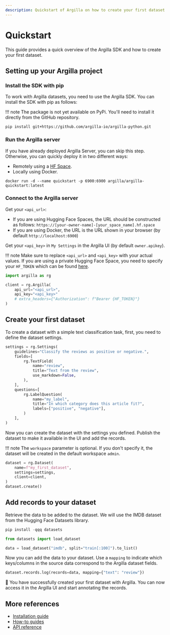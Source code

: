 ```yaml
---
description: Quickstart of Argilla on how to create your first dataset.
---
```


# Quickstart

This guide provides a quick overview of the Argilla SDK and how to create your first dataset.

## Setting up your Argilla project

### Install the SDK with pip

To work with Argilla datasets, you need to use the Argilla SDK. You can install the SDK with pip as follows:

!!! note
    The package is not yet available on PyPi. You'll need to install it directly from the GitHub repository.

```console
pip install git+https://github.com/argilla-io/argilla-python.git
```

### Run the Argilla server

If you have already deployed Argilla Server, you can skip this step. Otherwise, you can quickly deploy it in two different ways:

* Remotely using a [HF Space](https://huggingface.co/new-space?template=argilla/argilla-template-space).
* Locally using Docker.

```console
docker run -d --name quickstart -p 6900:6900 argilla/argilla-quickstart:latest
```

### Connect to the Argilla server

Get your `<api_url>`:

* If you are using Hugging Face Spaces, the URL should be constructed as follows: `https://[your-owner-name]-[your_space_name].hf.space`
* If you are using Docker, the URL is the URL shown in your browser (by default `http://localhost:6900`)

Get your `<api_key>` in `My Settings` in the Argilla UI (by default `owner.apikey`).

!!! note
    Make sure to replace `<api_url>` and `<api_key>` with your actual values. If you are using a private Hugging Face Space, you need to specify your `HF_TOKEN` which can be found [here](https://huggingface.co/settings/tokens).

```python
import argilla as rg

client = rg.Argilla(
    api_url="<api_url>",
    api_key="<api_key>"
    # extra_headers={"Authorization": f"Bearer {HF_TOKEN}"}
)
```

## Create your first dataset

To create a dataset with a simple text classification task, first, you need to define the dataset settings.

```python
settings = rg.Settings(
    guidelines="Classify the reviews as positive or negative.",
    fields=[
        rg.TextField(
            name="review",
            title="Text from the review",
            use_markdown=False,
        ),
    ],
    questions=[
        rg.LabelQuestion(
            name="my_label",
            title="In which category does this article fit?",
            labels=["positive", "negative"],
        )
    ],
)
```

Now you can create the dataset with the settings you defined. Publish the dataset to make it available in the UI and add the records.

!!! note
    The `workspace` parameter is optional. If you don't specify it, the dataset will be created in the default workspace `admin`.

```python
dataset = rg.Dataset(
    name=f"my_first_dataset",
    settings=settings,
    client=client,
)
dataset.create()
```

## Add records to your dataset

Retrieve the data to be added to the dataset. We will use the IMDB dataset from the Hugging Face Datasets library.

```python
pip install -qqq datasets
```

```python
from datasets import load_dataset

data = load_dataset("imdb", split="train[:100]").to_list()
```

Now you can add the data to your dataset. Use a `mapping` to indicate which keys/columns in the source data correspond to the Argilla dataset fields.

```python
dataset.records.log(records=data, mapping={"text": "review"})
```	

🎉 You have successfully created your first dataset with Argilla. You can now access it in the Argilla UI and start annotating the records.

## More references

* [Installation guide](installation.md)
* [How-to guides](../guides/how_to_guides/index.md)
* [API reference](../reference/argilla/client.md)
